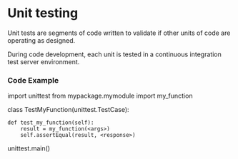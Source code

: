 # Unit testing

Unit tests are segments of code written to validate if other units of code are operating as designed.

During code development, each unit is tested in a continuous integration test server environment.

### Code Example

import unittest
from mypackage.mymodule import my_function

class TestMyFunction(unittest.TestCase):

    def test_my_function(self):
        result = my_function(<args>)
        self.assertEqual(result, <response>)

unittest.main()

